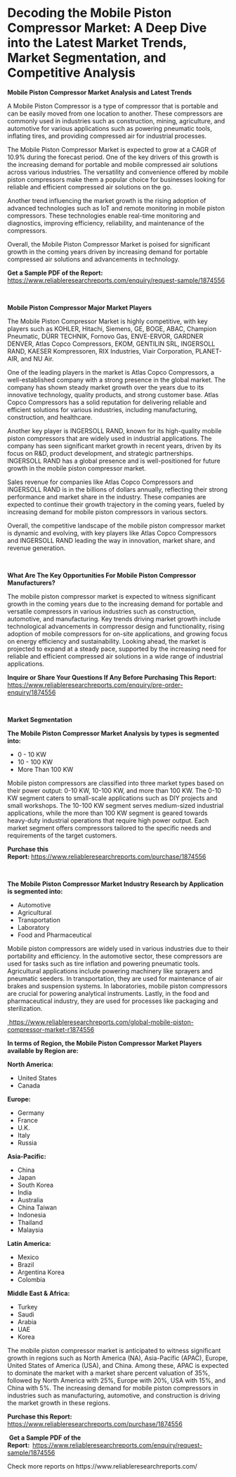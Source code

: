 <p><h1>Decoding the Mobile Piston Compressor Market: A Deep Dive into the Latest Market Trends, Market Segmentation, and Competitive Analysis</h1></p><p><strong>Mobile Piston Compressor Market Analysis and Latest Trends</strong></p>
<p><p>A Mobile Piston Compressor is a type of compressor that is portable and can be easily moved from one location to another. These compressors are commonly used in industries such as construction, mining, agriculture, and automotive for various applications such as powering pneumatic tools, inflating tires, and providing compressed air for industrial processes.</p><p>The Mobile Piston Compressor Market is expected to grow at a CAGR of 10.9% during the forecast period. One of the key drivers of this growth is the increasing demand for portable and mobile compressed air solutions across various industries. The versatility and convenience offered by mobile piston compressors make them a popular choice for businesses looking for reliable and efficient compressed air solutions on the go.</p><p>Another trend influencing the market growth is the rising adoption of advanced technologies such as IoT and remote monitoring in mobile piston compressors. These technologies enable real-time monitoring and diagnostics, improving efficiency, reliability, and maintenance of the compressors.</p><p>Overall, the Mobile Piston Compressor Market is poised for significant growth in the coming years driven by increasing demand for portable compressed air solutions and advancements in technology.</p></p>
<p><strong>Get a Sample PDF of the Report:&nbsp;</strong> <a href="https://www.reliableresearchreports.com/enquiry/request-sample/1874556">https://www.reliableresearchreports.com/enquiry/request-sample/1874556</a></p>
<p>&nbsp;</p>
<p><strong>Mobile Piston Compressor Major Market Players</strong></p>
<p><p>The Mobile Piston Compressor Market is highly competitive, with key players such as KOHLER, Hitachi, Siemens, GE, BOGE, ABAC, Champion Pneumatic, DÜRR TECHNIK, Fornovo Gas, ENVE-ERVOR, GARDNER DENVER, Atlas Copco Compressors, EKOM, GENTILIN SRL, INGERSOLL RAND, KAESER Kompressoren, RIX Industries, Viair Corporation, PLANET-AIR, and NU Air.</p><p>One of the leading players in the market is Atlas Copco Compressors, a well-established company with a strong presence in the global market. The company has shown steady market growth over the years due to its innovative technology, quality products, and strong customer base. Atlas Copco Compressors has a solid reputation for delivering reliable and efficient solutions for various industries, including manufacturing, construction, and healthcare.</p><p>Another key player is INGERSOLL RAND, known for its high-quality mobile piston compressors that are widely used in industrial applications. The company has seen significant market growth in recent years, driven by its focus on R&D, product development, and strategic partnerships. INGERSOLL RAND has a global presence and is well-positioned for future growth in the mobile piston compressor market.</p><p>Sales revenue for companies like Atlas Copco Compressors and INGERSOLL RAND is in the billions of dollars annually, reflecting their strong performance and market share in the industry. These companies are expected to continue their growth trajectory in the coming years, fueled by increasing demand for mobile piston compressors in various sectors.</p><p>Overall, the competitive landscape of the mobile piston compressor market is dynamic and evolving, with key players like Atlas Copco Compressors and INGERSOLL RAND leading the way in innovation, market share, and revenue generation.</p></p>
<p>&nbsp;</p>
<p><strong>What Are The Key Opportunities For Mobile Piston Compressor Manufacturers?</strong></p>
<p><p>The mobile piston compressor market is expected to witness significant growth in the coming years due to the increasing demand for portable and versatile compressors in various industries such as construction, automotive, and manufacturing. Key trends driving market growth include technological advancements in compressor design and functionality, rising adoption of mobile compressors for on-site applications, and growing focus on energy efficiency and sustainability. Looking ahead, the market is projected to expand at a steady pace, supported by the increasing need for reliable and efficient compressed air solutions in a wide range of industrial applications.</p></p>
<p><strong>Inquire or Share Your Questions If Any Before Purchasing This Report:</strong> <a href="https://www.reliableresearchreports.com/enquiry/pre-order-enquiry/1874556">https://www.reliableresearchreports.com/enquiry/pre-order-enquiry/1874556</a></p>
<p>&nbsp;</p>
<p><strong>Market Segmentation</strong></p>
<p><strong>The Mobile Piston Compressor Market Analysis by types is segmented into:</strong></p>
<p><ul><li>0 - 10 KW</li><li>10 - 100 KW</li><li>More Than 100 KW</li></ul></p>
<p><p>Mobile piston compressors are classified into three market types based on their power output: 0-10 KW, 10-100 KW, and more than 100 KW. The 0-10 KW segment caters to small-scale applications such as DIY projects and small workshops. The 10-100 KW segment serves medium-sized industrial applications, while the more than 100 KW segment is geared towards heavy-duty industrial operations that require high power output. Each market segment offers compressors tailored to the specific needs and requirements of the target customers.</p></p>
<p><strong>Purchase this Report:&nbsp;</strong><a href="https://www.reliableresearchreports.com/purchase/1874556">https://www.reliableresearchreports.com/purchase/1874556</a></p>
<p>&nbsp;</p>
<p><strong>The Mobile Piston Compressor Market Industry Research by Application is segmented into:</strong></p>
<p><ul><li>Automotive</li><li>Agricultural</li><li>Transportation</li><li>Laboratory</li><li>Food and Pharmaceutical</li></ul></p>
<p><p>Mobile piston compressors are widely used in various industries due to their portability and efficiency. In the automotive sector, these compressors are used for tasks such as tire inflation and powering pneumatic tools. Agricultural applications include powering machinery like sprayers and pneumatic seeders. In transportation, they are used for maintenance of air brakes and suspension systems. In laboratories, mobile piston compressors are crucial for powering analytical instruments. Lastly, in the food and pharmaceutical industry, they are used for processes like packaging and sterilization.</p></p>
<p><a href="https://www.reliableresearchreports.com/global-mobile-piston-compressor-market-r1874556">&nbsp;https://www.reliableresearchreports.com/global-mobile-piston-compressor-market-r1874556</a></p>
<p><strong>In terms of Region, the Mobile Piston Compressor Market Players available by Region are:</strong></p>
<p>
    <p> <strong> North America: </strong>
        <ul>
            <li>United States</li>
            <li>Canada</li>
        </ul>
        </p> 
    <p> <strong> Europe: </strong>
        <ul>
            <li>Germany</li>
            <li>France</li>
            <li>U.K.</li>
            <li>Italy</li>
            <li>Russia</li>
        </ul>
        </p> 
    <p> <strong> Asia-Pacific: </strong>
        <ul>
            <li>China</li>
            <li>Japan</li>
            <li>South Korea</li>
            <li>India</li>
            <li>Australia</li>
            <li>China Taiwan</li>
            <li>Indonesia</li>
            <li>Thailand</li>
            <li>Malaysia</li>
        </ul>
        </p> 
    <p> <strong> Latin America: </strong>
        <ul>
            <li>Mexico</li>
            <li>Brazil</li>
            <li>Argentina Korea</li>
            <li>Colombia</li>
        </ul>
        </p> 
    <p> <strong> Middle East & Africa: </strong>
        <ul>
            <li>Turkey</li>
            <li>Saudi</li>
            <li>Arabia</li>
            <li>UAE</li>
            <li>Korea</li>
        </ul>
    </p>
    </p>
<p><p>The mobile piston compressor market is anticipated to witness significant growth in regions such as North America (NA), Asia-Pacific (APAC), Europe, United States of America (USA), and China. Among these, APAC is expected to dominate the market with a market share percent valuation of 35%, followed by North America with 25%, Europe with 20%, USA with 15%, and China with 5%. The increasing demand for mobile piston compressors in industries such as manufacturing, automotive, and construction is driving the market growth in these regions.</p></p>
<p><strong>Purchase this Report: </strong><a href="https://www.reliableresearchreports.com/purchase/1874556">https://www.reliableresearchreports.com/purchase/1874556</a></p>
<p>&nbsp;<strong>Get a Sample PDF of the Report:&nbsp;&nbsp;</strong><a href="https://www.reliableresearchreports.com/enquiry/request-sample/1874556">https://www.reliableresearchreports.com/enquiry/request-sample/1874556</a></p>
<p><strong></strong></p>
<p>Check more reports on https://www.reliableresearchreports.com/</p>